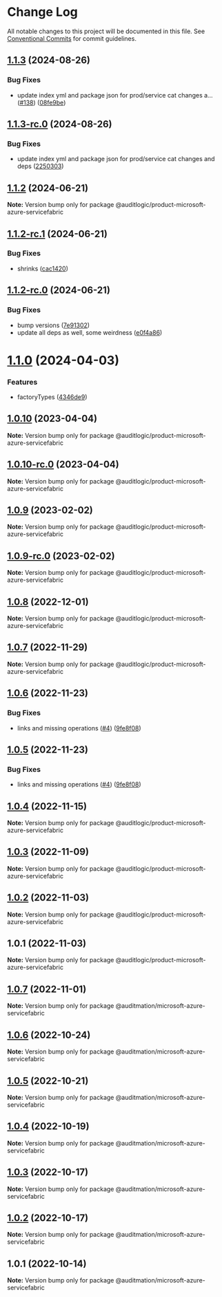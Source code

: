 # Change Log

All notable changes to this project will be documented in this file.
See [Conventional Commits](https://conventionalcommits.org) for commit guidelines.

## [1.1.3](https://github.com/auditlogic/product/compare/@auditlogic/product-microsoft-azure-servicefabric@1.1.2...@auditlogic/product-microsoft-azure-servicefabric@1.1.3) (2024-08-26)


### Bug Fixes

* update index yml and package json for prod/service cat changes a… ([#138](https://github.com/auditlogic/product/issues/138)) ([08fe9be](https://github.com/auditlogic/product/commit/08fe9beb1c8457462a19bc69caa02e6212d97e1a))





## [1.1.3-rc.0](https://github.com/auditlogic/product/compare/@auditlogic/product-microsoft-azure-servicefabric@1.1.2...@auditlogic/product-microsoft-azure-servicefabric@1.1.3-rc.0) (2024-08-26)


### Bug Fixes

* update index yml and package json for prod/service cat changes and deps ([2250303](https://github.com/auditlogic/product/commit/225030363a363608240135b7ebed386b28f01e4b))





## [1.1.2](https://github.com/auditlogic/product/compare/@auditlogic/product-microsoft-azure-servicefabric@1.1.2-rc.1...@auditlogic/product-microsoft-azure-servicefabric@1.1.2) (2024-06-21)

**Note:** Version bump only for package @auditlogic/product-microsoft-azure-servicefabric





## [1.1.2-rc.1](https://github.com/auditlogic/product/compare/@auditlogic/product-microsoft-azure-servicefabric@1.1.2-rc.0...@auditlogic/product-microsoft-azure-servicefabric@1.1.2-rc.1) (2024-06-21)


### Bug Fixes

* shrinks ([cac1420](https://github.com/auditlogic/product/commit/cac14200fefcd8183ab69fe89a47bd3f70f563e9))





## [1.1.2-rc.0](https://github.com/auditlogic/product/compare/@auditlogic/product-microsoft-azure-servicefabric@1.1.0...@auditlogic/product-microsoft-azure-servicefabric@1.1.2-rc.0) (2024-06-21)


### Bug Fixes

* bump versions ([7e91302](https://github.com/auditlogic/product/commit/7e913023b8b312150ed7762c32fbbe616be71de5))
* update all deps as well, some weirdness ([e0f4a86](https://github.com/auditlogic/product/commit/e0f4a864714e2d3de6bbf3da014d5312fe53be2f))





# [1.1.0](https://github.com/auditlogic/product/compare/@auditlogic/product-microsoft-azure-servicefabric@1.0.10...@auditlogic/product-microsoft-azure-servicefabric@1.1.0) (2024-04-03)


### Features

* factoryTypes ([4346de9](https://github.com/auditlogic/product/commit/4346de92693aee892fccf725338ffc7b80ab182b))





## [1.0.10](https://github.com/auditlogic/product/compare/@auditlogic/product-microsoft-azure-servicefabric@1.0.9...@auditlogic/product-microsoft-azure-servicefabric@1.0.10) (2023-04-04)

**Note:** Version bump only for package @auditlogic/product-microsoft-azure-servicefabric





## [1.0.10-rc.0](https://github.com/auditlogic/product/compare/@auditlogic/product-microsoft-azure-servicefabric@1.0.9...@auditlogic/product-microsoft-azure-servicefabric@1.0.10-rc.0) (2023-04-04)

**Note:** Version bump only for package @auditlogic/product-microsoft-azure-servicefabric





## [1.0.9](https://github.com/auditlogic/product/compare/@auditlogic/product-microsoft-azure-servicefabric@1.0.8...@auditlogic/product-microsoft-azure-servicefabric@1.0.9) (2023-02-02)

**Note:** Version bump only for package @auditlogic/product-microsoft-azure-servicefabric





## [1.0.9-rc.0](https://github.com/auditlogic/product/compare/@auditlogic/product-microsoft-azure-servicefabric@1.0.8...@auditlogic/product-microsoft-azure-servicefabric@1.0.9-rc.0) (2023-02-02)

**Note:** Version bump only for package @auditlogic/product-microsoft-azure-servicefabric





## [1.0.8](https://github.com/auditlogic/product/compare/@auditlogic/product-microsoft-azure-servicefabric@1.0.7...@auditlogic/product-microsoft-azure-servicefabric@1.0.8) (2022-12-01)

**Note:** Version bump only for package @auditlogic/product-microsoft-azure-servicefabric





## [1.0.7](https://github.com/auditlogic/product/compare/@auditlogic/product-microsoft-azure-servicefabric@1.0.6...@auditlogic/product-microsoft-azure-servicefabric@1.0.7) (2022-11-29)

**Note:** Version bump only for package @auditlogic/product-microsoft-azure-servicefabric





## [1.0.6](https://github.com/auditlogic/product/compare/@auditlogic/product-microsoft-azure-servicefabric@1.0.4...@auditlogic/product-microsoft-azure-servicefabric@1.0.6) (2022-11-23)


### Bug Fixes

* links and missing operations ([#4](https://github.com/auditlogic/product/issues/4)) ([9fe8f08](https://github.com/auditlogic/product/commit/9fe8f08fe7c57fdb79f991ac35bd6ac2e7dcad38))





## [1.0.5](https://github.com/auditlogic/product/compare/@auditlogic/product-microsoft-azure-servicefabric@1.0.4...@auditlogic/product-microsoft-azure-servicefabric@1.0.5) (2022-11-23)


### Bug Fixes

* links and missing operations ([#4](https://github.com/auditlogic/product/issues/4)) ([9fe8f08](https://github.com/auditlogic/product/commit/9fe8f08fe7c57fdb79f991ac35bd6ac2e7dcad38))





## [1.0.4](https://github.com/auditlogic/product/compare/@auditlogic/product-microsoft-azure-servicefabric@1.0.3...@auditlogic/product-microsoft-azure-servicefabric@1.0.4) (2022-11-15)

**Note:** Version bump only for package @auditlogic/product-microsoft-azure-servicefabric





## [1.0.3](https://github.com/auditlogic/product/compare/@auditlogic/product-microsoft-azure-servicefabric@1.0.2...@auditlogic/product-microsoft-azure-servicefabric@1.0.3) (2022-11-09)

**Note:** Version bump only for package @auditlogic/product-microsoft-azure-servicefabric





## [1.0.2](https://github.com/auditlogic/product/compare/@auditlogic/product-microsoft-azure-servicefabric@1.0.1...@auditlogic/product-microsoft-azure-servicefabric@1.0.2) (2022-11-03)

**Note:** Version bump only for package @auditlogic/product-microsoft-azure-servicefabric





## 1.0.1 (2022-11-03)

**Note:** Version bump only for package @auditlogic/product-microsoft-azure-servicefabric





## [1.0.7](https://github.com/auditmation/store-content/compare/@auditmation/microsoft-azure-servicefabric@1.0.6...@auditmation/microsoft-azure-servicefabric@1.0.7) (2022-11-01)

**Note:** Version bump only for package @auditmation/microsoft-azure-servicefabric





## [1.0.6](https://github.com/auditmation/store-content/compare/@auditmation/microsoft-azure-servicefabric@1.0.5...@auditmation/microsoft-azure-servicefabric@1.0.6) (2022-10-24)

**Note:** Version bump only for package @auditmation/microsoft-azure-servicefabric





## [1.0.5](https://github.com/auditmation/store-content/compare/@auditmation/microsoft-azure-servicefabric@1.0.4...@auditmation/microsoft-azure-servicefabric@1.0.5) (2022-10-21)

**Note:** Version bump only for package @auditmation/microsoft-azure-servicefabric





## [1.0.4](https://github.com/auditmation/store-content/compare/@auditmation/microsoft-azure-servicefabric@1.0.3...@auditmation/microsoft-azure-servicefabric@1.0.4) (2022-10-19)

**Note:** Version bump only for package @auditmation/microsoft-azure-servicefabric





## [1.0.3](https://github.com/auditmation/store-content/compare/@auditmation/microsoft-azure-servicefabric@1.0.2...@auditmation/microsoft-azure-servicefabric@1.0.3) (2022-10-17)

**Note:** Version bump only for package @auditmation/microsoft-azure-servicefabric





## [1.0.2](https://github.com/auditmation/store-content/compare/@auditmation/microsoft-azure-servicefabric@1.0.1...@auditmation/microsoft-azure-servicefabric@1.0.2) (2022-10-17)

**Note:** Version bump only for package @auditmation/microsoft-azure-servicefabric





## 1.0.1 (2022-10-14)

**Note:** Version bump only for package @auditmation/microsoft-azure-servicefabric
